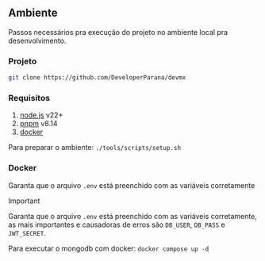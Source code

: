 ## Ambiente

Passos necessários pra execução do projeto no ambiente local pra desenvolvimento.

### Projeto

```sh
git clone https://github.com/DeveloperParana/devmx
```

### Requisitos

1. [node.js](https://nodejs.org/pt/download) v22+
1. [pnpm](https://pnpm.io/installation) v8.14
1. [docker](https://docs.docker.com/engine/install)

Para preparar o ambiente: `./tools/scripts/setup.sh`

### Docker

Garanta que o arquivo `.env` está preenchido com as variáveis corretamente

> [!IMPORTANT]
> Garanta que o arquivo `.env` está preenchido com as variáveis corretamente, as mais importantes e causadoras de erros são `DB_USER`, `DB_PASS` e `JWT_SECRET`.

Para executar o mongodb com docker: `docker compose up -d`

